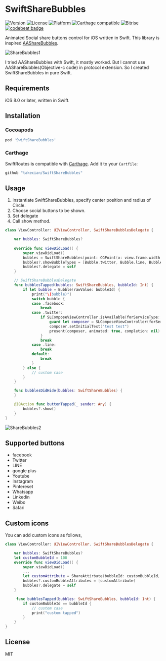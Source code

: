 
# SwiftShareBubbles

[![Version](https://img.shields.io/cocoapods/v/SwiftRoutes.svg?style=flat)](http://cocoapods.org/pods/SwiftShareBubbles)
[![License](https://img.shields.io/cocoapods/l/SwiftRoutes.svg?style=flat)](http://cocoapods.org/pods/SwiftShareBubbles)
[![Platform](https://img.shields.io/cocoapods/p/SwiftRoutes.svg?style=flat)](http://cocoapods.org/pods/SwiftShareBubbles)
[![Carthage compatible](https://img.shields.io/badge/Carthage-compatible-4BC51D.svg?style=flat)](https://github.com/Carthage/Carthage)
[![Bitrise](https://app.bitrise.io/app/aaadb7c63762126a/status.svg?token=F4r6DcltQqync0tJ1H_A1Q&branch=master)](https://www.bitrise.io)
[![codebeat badge](https://codebeat.co/badges/2fdcdba7-d711-44f7-8a61-e2112aec06dc)](https://codebeat.co/projects/github-com-takecian-swiftsharebubbles-master)

Animated Social share buttons control for iOS written in Swift.
This library is inspired [AAShareBubbles](https://github.com/mixdesign/AAShareBubbles). 

![ShareBubbles1](./Resource/ShareBubbles1.gif)

I tried AAShareBubbles with Swift, it mostly worked. But I cannot use AAShareBubbles(Objective-c code) in protocol extension. So I created SwiftShareBubbles in pure Swift.

## Requirements

iOS 8.0 or later, written in Swift.

## Installation

### Cocoapods

```ruby
pod 'SwiftShareBubbles'
```

### Carthage

SwiftRoutes is compatible with [Carthage](https://github.com/Carthage/Carthage). Add it to your `Cartfile`:

```ruby
github "takecian/SwiftShareBubbles"
```

## Usage

1. Instantiate SwiftShareBubbles, specify center position and radius of Circle.
1. Choose social buttons to be shown.
1. Set delegate
1. Call show method.

```swift
class ViewController: UIViewController, SwiftShareBubblesDelegate {

    var bubbles: SwiftShareBubbles?
    
    override func viewDidLoad() {
        super.viewDidLoad()
        bubbles = SwiftShareBubbles(point: CGPoint(x: view.frame.width / 2, y: view.frame.height / 2), radius: 100, in: view)
        bubbles?.showBubbleTypes = [Bubble.twitter, Bubble.line, Bubble.safari]
        bubbles?.delegate = self
    }

    // SwiftShareBubblesDelegate
    func bubblesTapped(bubbles: SwiftShareBubbles, bubbleId: Int) {
        if let bubble = Bubble(rawValue: bubbleId) {
            print("\(bubble)")
            switch bubble {
            case .facebook:
                break
            case .twitter:
                if SLComposeViewController.isAvailable(forServiceType: SLServiceTypeTwitter) {
                    guard let composer = SLComposeViewController(forServiceType: SLServiceTypeTwitter) else { return }
                    composer.setInitialText("test test")
                    present(composer, animated: true, completion: nil)
                }
                break
            case .line:
                break
            default:
                break
            }
        } else {
            // custom case
        }
    }

    func bubblesDidHide(bubbles: SwiftShareBubbles) {
    }

    @IBAction func buttonTapped(_ sender: Any) {
        bubbles?.show()
    }
}

```

![ShareBubbles2](./Resource/ShareBubbles2.gif)

## Supported buttons

* facebook
* Twitter
* LINE
* google plus
* Youtube
* Instagram
* Pintereset
* Whatsapp
* Linkedin
* Weibo
* Safari 

## Custom icons

You can add custom icons as follows,

```swift
class ViewController: UIViewController, SwiftShareBubblesDelegate {

    var bubbles: SwiftShareBubbles?
    let customBubbleId = 100
    override func viewDidLoad() {
        super.viewDidLoad()
        ...
	    let customAttribute = ShareAttirbute(bubbleId: customBubbleId, icon: UIImage(named: "Custom")!, backgroundColor: UIColor.white)
	    bubbles?.customBubbleAttributes = [customAttribute]
        bubbles?.delegate = self
    }

     func bubblesTapped(bubbles: SwiftShareBubbles, bubbleId: Int) {
        if customBubbleId == bubbleId {
            // custom case
            print("custom tapped")
        }
    }
}
```


## License

MIT
